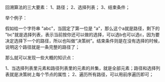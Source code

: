 
回溯算法的三大要素：
1、路径；
2、选择列表；
3、结束条件；

举个例子：

假如给一个字符串 "abc"，当固定了第一位是 "a"，那么这个a就是路径，剩下的 "bc"就是选择列表，表示当前按你还可以做的选择，可以选b也可以选c，因为要决定选择下一个的路径，所以也叫做“决策树”。结束条件则是在没有选择的时候，说明这个路径就是一条完整的路径了；

那么就可以发现一些大概的知识点：

1、当选择列表里元素和路径列表里的元素的并集，就是全部元素；路径和选择列表就是决策树上每个节点的属性；
2、遍历所有路径，可以用前序遍历即可；
